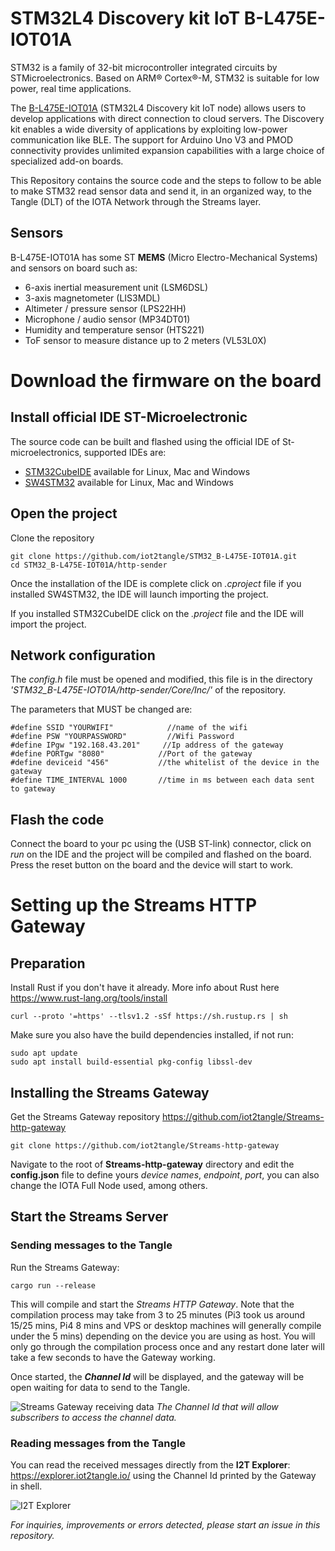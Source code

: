 # STM32L4 Discovery kit IoT B-L475E-IOT01A

STM32 is a family of 32-bit microcontroller integrated circuits by STMicroelectronics. Based on ARM® Cortex®-M, STM32 is suitable for low power, real time applications.

The [B-L475E-IOT01A](https://www.st.com/en/evaluation-tools/b-l475e-iot01a.html) (STM32L4 Discovery kit IoT node) allows users to develop applications with direct connection to cloud servers.
The Discovery kit enables a wide diversity of applications by exploiting low-power communication like BLE.
The support for Arduino Uno V3 and PMOD connectivity provides unlimited expansion capabilities with a large choice of specialized add-on boards.

This Repository contains the source code and the steps to follow to be able to make STM32 read sensor data and send it, in an organized way, to the Tangle (DLT) of the IOTA Network through the Streams layer.


## Sensors
B-L475E-IOT01A has some ST **MEMS** (Micro Electro-Mechanical Systems) and sensors on board such as:

* 6-axis inertial measurement unit (LSM6DSL)
* 3-axis magnetometer (LIS3MDL)
* Altimeter / pressure sensor (LPS22HH)
* Microphone / audio sensor (MP34DT01)
* Humidity and temperature sensor (HTS221)
* ToF sensor to measure distance up to 2 meters (VL53L0X)

# Download the firmware on the board
## Install official IDE ST-Microelectronic
The source code can be built and flashed using the official IDE of St-microelectronics, supported IDEs are:

* [STM32CubeIDE](https://www.st.com/en/development-tools/stm32cubeide.html) available for Linux, Mac and Windows
* [SW4STM32](https://www.st.com/en/development-tools/sw4stm32.html) available for Linux, Mac and Windows

## Open the project

Clone the repository

```
git clone https://github.com/iot2tangle/STM32_B-L475E-IOT01A.git
cd STM32_B-L475E-IOT01A/http-sender

```


Once the installation of the IDE is complete click on *.cproject* file if you installed SW4STM32, the IDE will launch importing the project.

If you installed STM32CubeIDE click on the *.project* file and the IDE will import the project.

## Network configuration

The *config.h* file must be opened and modified, this file is in the directory *'STM32_B-L475E-IOT01A/http-sender/Core/Inc/'* of the repository.

The parameters that MUST be changed are:


```
#define SSID "YOURWIFI"            //name of the wifi
#define PSW "YOURPASSWORD"         //Wifi Password
#define IPgw "192.168.43.201"     //Ip address of the gateway
#define PORTgw "8080"            //Port of the gateway
#define deviceid "456"           //the whitelist of the device in the gateway
#define TIME_INTERVAL 1000       //time in ms between each data sent to gateway

```

## Flash the code

Connect the board to your pc using the (USB ST-link) connector, click on *run* on the IDE and the project will be compiled and flashed on the board. Press the reset button on the board and the device will start to work. 

# Setting up the Streams HTTP Gateway

## Preparation

Install Rust if you don't have it already. More info about Rust here https://www.rust-lang.org/tools/install

```
curl --proto '=https' --tlsv1.2 -sSf https://sh.rustup.rs | sh
```

Make sure you also have the build dependencies installed, if not run:  

```
sudo apt update
sudo apt install build-essential pkg-config libssl-dev  
```

## Installing the Streams Gateway
Get the Streams Gateway repository
https://github.com/iot2tangle/Streams-http-gateway

```
git clone https://github.com/iot2tangle/Streams-http-gateway
```

Navigate to the root of **Streams-http-gateway** directory and edit the **config.json** file to define yours *device names*, *endpoint*, *port*, you can also change the IOTA Full Node used, among others.

## Start the Streams Server

### Sending messages to the Tangle

Run the Streams Gateway:  

```
cargo run --release  
```
This will compile and start the *Streams HTTP Gateway*. Note that the compilation process may take from 3 to 25 minutes (Pi3 took us around 15/25 mins, Pi4 8 mins and VPS or desktop machines will generally compile under the 5 mins) depending on the device you are using as host.
You will only go through the compilation process once and any restart done later will take a few seconds to have the Gateway working.

Once started, the ***Channel Id*** will be displayed, and the gateway will be open waiting for data to send to the Tangle.

![Streams Gateway receiving data](https://i.postimg.cc/zfz0tbWz/Screenshot-from-2020-10-16-11-44-59.png)
*The Channel Id that will allow subscribers to access the channel data.*

### Reading messages from the Tangle

You can read the received messages directly from the **I2T Explorer**: https://explorer.iot2tangle.io/ using the Channel Id printed by the Gateway in shell.   

![I2T Explorer](https://i.postimg.cc/wTNf7dgp/Screenshot-from-2020-10-16-11-46-16.png)


*For inquiries, improvements or errors detected, please start an issue in this repository.*
